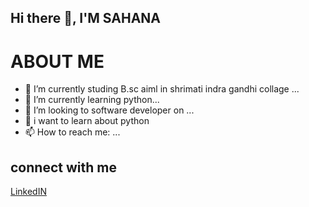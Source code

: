 ## Hi there 👋, I'M SAHANA

# ABOUT ME

- 🔭 I’m currently studing B.sc aiml in shrimati indra gandhi collage ...
- 🌱 I’m currently learning  python...
- 👯 I’m looking to software developer on ...
- 💬 i want to learn about python
- 📫 How to reach me: ...

## connect with me
   [LinkedIN](https://www.linkedin.com/in/sagana-rp-b7996a377?utm_source=share&utm_campaign=share_via&utm_content=profile&utm_medium=android_app)
 
